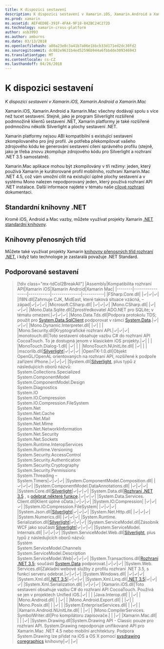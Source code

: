 ```yaml
---
title: K dispozici sestavení
description: K dispozici sestavení v Xamarin.iOS, Xamarin.Android a Xamarin.Mac
ms.prod: xamarin
ms.assetid: AEF4ED0E-391F-4FA4-9F18-842BC24C272D
ms.technology: xamarin-cross-platform
author: asb3993
ms.author: amburns
ms.date: 03/13/2018
ms.openlocfilehash: a80a23e8c3a41b7a06e1bbcb33d171ed2dc30fd2
ms.sourcegitcommit: dc882e9631b4ed52596b944a6fbbdde309346943
ms.translationtype: MT
ms.contentlocale: cs-CZ
ms.lasthandoff: 04/26/2018
---
```

# <a name="available-assemblies"></a>K dispozici sestavení

_K dispozici sestavení v Xamarin.iOS, Xamarin.Android a Xamarin.Mac_

Xamarin.iOS, Xamarin.Android a Xamarin.Mac všechny dodávají spolu s více než tucet sestavení. Stejně, jako je program Silverlight rozšířené podmnožině klientů sestavení .NET, Xamarin platformy je také rozšířené podmnožinu několik Silverlight a plochy sestavení .NET.

Xamarin platformy nejsou ABI kompatibilní s existující sestavení zkompilovaného pro jiný profil. Je potřeba překompilovat vašeho zdrojového kódu ke generování sestavení cílení správného profilu (stejně, jako je třeba znovu zkompiluje zdrojového kódu pro Silverlight a rozhraní .NET 3.5 samostatně).

Xamarin.Mac aplikace mohou být zkompilovány v tři režimy: jeden, který používá Xamarin je kurátorované profil mobilního, rozhraní Xamarin.Mac .NET 4.5, což vám umožní cílit na existující úplné plochy sestavení a v systému Mono nalezen nepodporovaný jeden, který používá rozhraní API .NET instalace. Další informace najdete v tématu naše [cílové rozhraní](~/mac/platform/target-framework.md) dokumentaci.


## <a name="net-standard-libraries"></a>Standardní knihovny .NET

Kromě iOS, Android a Mac vazby, můžete využívat projekty Xamarin [.NET standardní knihovny](~/cross-platform/app-fundamentals/net-standard.md).

## <a name="portable-class-libraries"></a>Knihovny přenosných tříd
 
Můžete také využívat projekty Xamarin [knihovny přenosných tříd rozhraní .NET](~/cross-platform/app-fundamentals/pcl.md), i když tato technologie je zastaralá považuje .NET Standard.

## <a name="supported-assemblies"></a>Podporované sestavení

> [!div class="mx-tdCol2BreakAll"]
> |Assembly|Kompatibilita rozhraní API|Xamarin iOS|Xamarin Android|Xamarin Mac|
> |--------|-----------------|-----------|---------------|-----------|
> |FSharp.Core.dll| |✓|✓|✓|
> |l18N.dll|Zahrnuje CJK, MidEast, které taková situace vzácná, – západ|✓|✓|✓|
> |Microsoft.CSharp.dll| |✓|✓|✓|
> |Mono.CSharp.dll| |✓|✓|✓|
> |Mono.Data.Sqlite.dll|Zprostředkovatel ADO.NET pro SQLite; v tématu omezení.|✓|✓|✓|
> |Mono.Data.Tds.dll|Podpora protokolu TDS; použít pro [System.Data.SqlClient](https://developer.xamarin.com/api/namespace/System.Data.SqlClient/) podporovat v rámci [System.Data](https://developer.xamarin.com/api/namespace/System.Data/).|✓|✓|✓|
> |Mono.Dynamic.&#8203;Interpreter.dll| |✓| | |
> |Mono.Security.dll|Kryptografické rozhraní API.|✓|✓|✓|
> |monotouch.dll|Toto sestavení obsahuje vazbu C# do rozhraní API CocoaTouch. To je dostupná jenom v klasickém iOS projekty.|✓| | |
> |MonoTouch.&#8203;Dialog-1.dll| |✓| | |
> |MonoTouch.&#8203;NUnitLite.dll| |✓| | |
> |mscorlib.dll|[Silverlight](https://msdn.microsoft.com/library/cc838194(VS.95).aspx)|✓|✓|✓|
> |OpenTK-1.0.dll|Objekt OpenGL/OpenAL orientovaných na rozhraní API, rozšířené k podpoře zařízení iPhone.|✓|✓|✓|
> |System.dll|[Silverlight](https://msdn.microsoft.com/library/cc838194(VS.95).aspx), plus typů z následujících oborů názvů:<br />System.Collections.Specialized<br />System.&#8203;ComponentModel<br />System.ComponentModel.Design<br />System.Diagnostics<br />System.IO<br />System.IO.Compression<br />System.IO.Compression.FileSystem<br />System.Net<br />System.Net.Cache<br />System.Net.Mail<br />System.Net.Mime<br />System.Net.&#8203;NetworkInformation<br />System.Net.Security<br />System.Net.Sockets<br />System.Runtime.&#8203;InteropServices<br />System.Runtime.Versioning<br />System.Security.&#8203;AccessControl<br />System.Security.Authentication<br />System.Security.&#8203;Cryptography<br />System.Security.Permissions<br />System.Threading –<br />System.Timers|✓|✓|✓|
> |System.&#8203;ComponentModel.&#8203;Composition.dll| |✓|✓|✓|
> |System.&#8203;ComponentModel.&#8203;DataAnnotations.dll| |✓|✓|✓|
> |System.Core.dll|[Silverlight](https://msdn.microsoft.com/library/cc838194(VS.95).aspx)|✓|✓|✓|
> |System.Data.dll|[Rozhraní .NET 3.5](http://msdn.microsoft.com/library/ms229335.aspx) , s [odebrat některé funkce](~/ios/data-cloud/system.data.md).|✓|✓|✓|
> |System.Data.&#8203;Services.&#8203;Client.dll|Klient úplné oData.|✓|✓|✓|
> |System.IO.&#8203;Compression| |✓|✓|✓|
> |System.IO.&#8203;Compression.&#8203;FileSystem| |✓|✓|✓|
> |System.Json.dll|[Silverlight](http://msdn.microsoft.com/library/cc838194(VS.95).aspx)|✓|✓|✓|
> |System.Net.&#8203;Http.dll| |✓|✓|✓|
> |System.&#8203;Numerics.dll| |✓|✓|✓|
> |System.Runtime.&#8203;Serialization.dll|[Silverlight](http://msdn.microsoft.com/library/cc838194(VS.95).aspx)|✓|✓|✓|
> |System.&#8203;ServiceModel.dll|Zásobník WCF jako součástí [Silverlight](http://msdn.microsoft.com/library/cc838194(VS.95).aspx)|✓|✓|✓|
> |System.&#8203;ServiceModel.&#8203;Internals.dll| |✓|✓|✓|
> |System.&#8203;ServiceModel.&#8203;Web.dll|[Silverlight](http://msdn.microsoft.com/library/cc838194(VS.95).aspx), plus typů z následujících oborů názvů: <br />Systém<br />System.ServiceModel.Channels<br />System.ServiceModel.Description<br />System.ServiceModel.Web|✓|✓|✓|
> |System.&#8203;Transactions.dll|[Rozhraní .NET 3.5](http://msdn.microsoft.com/library/ms229335.aspx); součástí [System.Data](~/ios/data-cloud/system.data.md) podporovat.|✓|✓|✓|
> |System.Web.&#8203;Services.dll|Základní webové služby z profilu rozhraní .NET 3.5, s funkcí serveru odebrat.|✓|✓|✓|
> |System.&#8203;Windows.dll| |✓|✓|✓|
> |System.&#8203;Xml.dll|[.NET 3.5](http://msdn.microsoft.com/library/ms229335.aspx)|✓|✓|✓|
> |System.Xml.&#8203;Linq.dll|[.NET 3.5](http://msdn.microsoft.com/library/ms229335.aspx)|✓|✓|✓|
> |System.Xml.Serialization.dll| |✓|✓|✓|
> |Xamarin.iOS.dll|Toto sestavení obsahuje vazbu C# do rozhraní API CocoaTouch. Používá se jen v projektech Unified iOS.|✓| | |
> |Java.Interop.dll| | |✓| |
> |Mono.Android.dll| | |✓| |
> |Mono.Android.&#8203;Export.dll| | |✓| |
> |Mono.Posix.dll| | |✓| |
> |System.&#8203;EnterpriseServices.dll| | |✓| |
> |Xamarin.Android.&#8203;NUnitLite.dll| | |✓| |
> |Mono.CompilerServices.&#8203;SymbolWriter.dll|Pro kompilátoru zapisovače.| | |✓|
> |Xamarin.Mac.dll| | | |✓|
> |System.&#8203;Drawing.dll|System.Drawing API - Classic pouze pro rozhraní API. System.Drawing nepodporuje unifikované API pro Xamarin.Mac .NET 4.5 nebo mobilní architektury. Podpora System.Drawing lze přidat na iOS a OS X pomocí [sysdrawing coregraphics](https://github.com/mono/sysdrawing-coregraphics) knihovny|✓| |✓|
